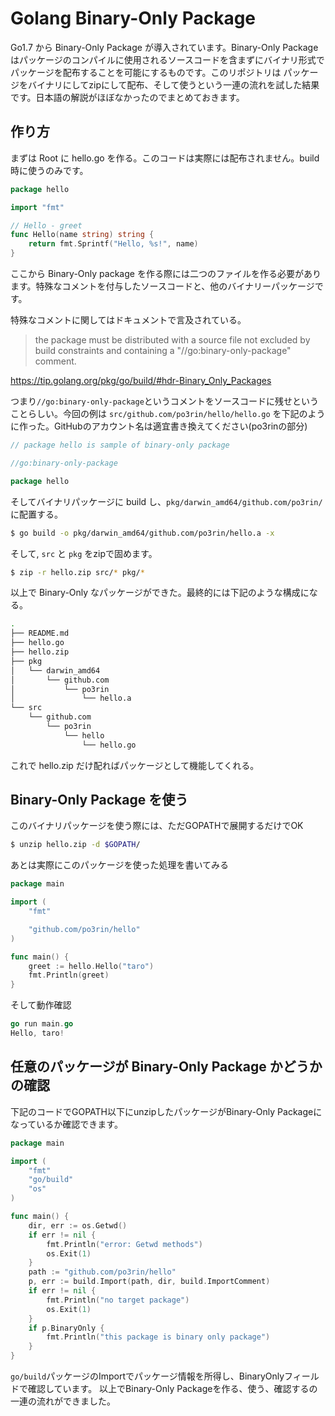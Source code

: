 # Golang Binary-Only Package

Go1.7 から Binary-Only Package が導入されています。Binary-Only Package はパッケージのコンパイルに使用されるソースコードを含まずにバイナリ形式でパッケージを配布することを可能にするものです。このリポジトリは パッケージをバイナリにしてzipにして配布、そして使うという一連の流れを試した結果です。日本語の解説がほぼなかったのでまとめておきます。

## 作り方
まずは Root に hello.go を作る。このコードは実際には配布されません。build時に使うのみです。

```go
package hello

import "fmt"

// Hello - greet
func Hello(name string) string {
	return fmt.Sprintf("Hello, %s!", name)
}
```

ここから Binary-Only package を作る際には二つのファイルを作る必要があります。特殊なコメントを付与したソースコードと、他のバイナリーパッケージです。

特殊なコメントに関してはドキュメントで言及されている。

> the package must be distributed with a source file not excluded by build constraints and containing a "//go:binary-only-package" comment.

https://tip.golang.org/pkg/go/build/#hdr-Binary_Only_Packages

つまり`//go:binary-only-package`というコメントをソースコードに残せということらしい。今回の例は `src/github.com/po3rin/hello/hello.go` を下記のように作った。GitHubのアカウント名は適宜書き換えてください(po3rinの部分)

```go
// package hello is sample of binary-only package

//go:binary-only-package

package hello
```

そしてバイナリパッケージに build し、`pkg/darwin_amd64/github.com/po3rin/` に配置する。

```bash
$ go build -o pkg/darwin_amd64/github.com/po3rin/hello.a -x
```

そして, `src` と `pkg` をzipで固めます。

```bash
$ zip -r hello.zip src/* pkg/*
```

以上で Binary-Only なパッケージができた。最終的には下記のような構成になる。

```bash
.
├── README.md
├── hello.go
├── hello.zip
├── pkg
│   └── darwin_amd64
│       └── github.com
│           └── po3rin
│               └── hello.a
└── src
    └── github.com
        └── po3rin
            └── hello
                └── hello.go
```

これで hello.zip だけ配ればパッケージとして機能してくれる。

## Binary-Only Package を使う

このバイナリパッケージを使う際には、ただGOPATHで展開するだけでOK

```bash
$ unzip hello.zip -d $GOPATH/
```

あとは実際にこのパッケージを使った処理を書いてみる

```go
package main

import (
	"fmt"

	"github.com/po3rin/hello"
)

func main() {
	greet := hello.Hello("taro")
	fmt.Println(greet)
}
```

そして動作確認

```go
go run main.go
Hello, taro!
```

## 任意のパッケージが Binary-Only Package かどうかの確認

下記のコードでGOPATH以下にunzipしたパッケージがBinary-Only Packageになっているか確認できます。

```go
package main

import (
	"fmt"
	"go/build"
	"os"
)

func main() {
	dir, err := os.Getwd()
	if err != nil {
		fmt.Println("error: Getwd methods")
		os.Exit(1)
	}
	path := "github.com/po3rin/hello"
	p, err := build.Import(path, dir, build.ImportComment)
	if err != nil {
		fmt.Println("no target package")
		os.Exit(1)
	}
	if p.BinaryOnly {
		fmt.Println("this package is binary only package")
	}
}
```

`go/build`パッケージのImportでパッケージ情報を所得し、BinaryOnlyフィールドで確認しています。
以上でBinary-Only Packageを作る、使う、確認するの一連の流れができました。
